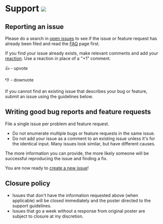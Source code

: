# Support [![](https://isitmaintained.com/badge/resolution/neard/neard.svg)](https://isitmaintained.com/project/neard/neard)

## Reporting an issue

Please do a search in [open issues](https://github.com/neard/neard/issues?utf8=%E2%9C%93&q=) to see if the issue or feature request has already been filed and read the [FAQ](https://neard.io/doc/faq/) page first.

If you find your issue already exists, make relevant comments and add your [reaction](https://github.com/blog/2119-add-reactions-to-pull-requests-issues-and-comments). Use a reaction in place of a "+1" comment.

:+1: - upvote

:-1: - downvote

If you cannot find an existing issue that describes your bug or feature, submit an issue using the guidelines below.

## Writing good bug reports and feature requests

File a single issue per problem and feature request.

* Do not enumerate multiple bugs or feature requests in the same issue.
* Do not add your issue as a comment to an existing issue unless it's for the identical input. Many issues look similar, but have different causes.

The more information you can provide, the more likely someone will be successful reproducing the issue and finding a fix.

You are now ready to [create a new issue](https://github.com/neard/neard/issues/new/choose)!

## Closure policy

* Issues that don't have the information requested above (when applicable) will be closed immediately and the poster directed to the support guidelines.
* Issues that go a week without a response from original poster are subject to closure at my discretion.
